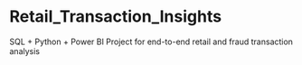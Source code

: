 # Retail_Transaction_Insights
SQL + Python + Power BI Project for end-to-end retail and fraud transaction analysis
